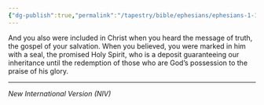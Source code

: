 ```yaml
---
{"dg-publish":true,"permalink":"/tapestry/bible/ephesians/ephesians-1-13-14/","title":"Ephesians 1:13-14","hide":true,"tags":["bible-verse","bible-verse"],"dgHomeLink":true,"dgShowLocalGraph":true,"dgEnableSearch":true}
---
```


And you also were included in Christ when you heard the message of truth, the gospel of your salvation. When you believed, you were marked in him with a seal, the promised Holy Spirit, who is a deposit guaranteeing our inheritance until the redemption of those who are God’s possession to the praise of his glory.

---
*New International Version (NIV)*